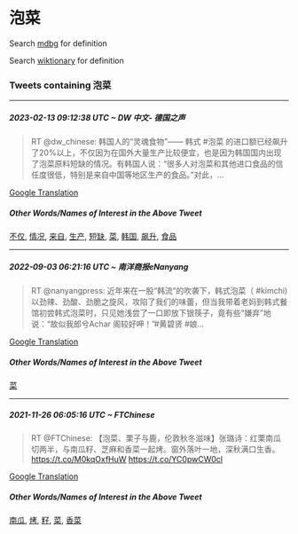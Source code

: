 # 泡菜

Search [mdbg](https://www.mdbg.net/chinese/dictionary?page=worddict&wdrst=0&wdqb=泡菜) for definition

Search [wiktionary](https://en.wiktionary.org/wiki/泡菜) for definition

### Tweets containing 泡菜

___
##### 2023-02-13 09:12:38 UTC ~ DW 中文- 德国之声
> RT @dw_chinese: 韩国人的“灵魂食物”—— 韩式 #泡菜 的进口额已经飙升了20%以上，不仅因为在国外大量生产比较便宜，也是因为韩国国内出现了泡菜原料短缺的情况。有韩国人说：“很多人对泡菜和其他进口食品的信任度很低，特别是来自中国等地区生产的食品。”对此，…

[Google Translation](https://translate.google.com/?hi=en&tab=TT&sl=zh-CN&tl=en&op=translate&text=RT+%40dw_chinese%3A+%E9%9F%A9%E5%9B%BD%E4%BA%BA%E7%9A%84%E2%80%9C%E7%81%B5%E9%AD%82%E9%A3%9F%E7%89%A9%E2%80%9D%E2%80%94%E2%80%94+%E9%9F%A9%E5%BC%8F+%23%E6%B3%A1%E8%8F%9C+%E7%9A%84%E8%BF%9B%E5%8F%A3%E9%A2%9D%E5%B7%B2%E7%BB%8F%E9%A3%99%E5%8D%87%E4%BA%8620%25%E4%BB%A5%E4%B8%8A%EF%BC%8C%E4%B8%8D%E4%BB%85%E5%9B%A0%E4%B8%BA%E5%9C%A8%E5%9B%BD%E5%A4%96%E5%A4%A7%E9%87%8F%E7%94%9F%E4%BA%A7%E6%AF%94%E8%BE%83%E4%BE%BF%E5%AE%9C%EF%BC%8C%E4%B9%9F%E6%98%AF%E5%9B%A0%E4%B8%BA%E9%9F%A9%E5%9B%BD%E5%9B%BD%E5%86%85%E5%87%BA%E7%8E%B0%E4%BA%86%E6%B3%A1%E8%8F%9C%E5%8E%9F%E6%96%99%E7%9F%AD%E7%BC%BA%E7%9A%84%E6%83%85%E5%86%B5%E3%80%82%E6%9C%89%E9%9F%A9%E5%9B%BD%E4%BA%BA%E8%AF%B4%EF%BC%9A%E2%80%9C%E5%BE%88%E5%A4%9A%E4%BA%BA%E5%AF%B9%E6%B3%A1%E8%8F%9C%E5%92%8C%E5%85%B6%E4%BB%96%E8%BF%9B%E5%8F%A3%E9%A3%9F%E5%93%81%E7%9A%84%E4%BF%A1%E4%BB%BB%E5%BA%A6%E5%BE%88%E4%BD%8E%EF%BC%8C%E7%89%B9%E5%88%AB%E6%98%AF%E6%9D%A5%E8%87%AA%E4%B8%AD%E5%9B%BD%E7%AD%89%E5%9C%B0%E5%8C%BA%E7%94%9F%E4%BA%A7%E7%9A%84%E9%A3%9F%E5%93%81%E3%80%82%E2%80%9D%E5%AF%B9%E6%AD%A4%EF%BC%8C%E2%80%A6)
##### Other Words/Names of Interest in the Above Tweet
[不仅](不仅.md), [情况](情况.md), [来自](来自.md), [生产](生产.md), [短缺](短缺.md), [菜](菜.md), [韩国](韩国.md), [飙升](飙升.md), [食品](食品.md)
___
##### 2022-09-03 06:21:16 UTC ~ 南洋商报eNanyang
> RT @nanyangpress: 近年来在一股“韩流”的吹袭下，韩式泡菜（ #kimchi)以劲辣、劲酸、劲脆之旋风，攻陷了我们的味蕾，但当我带着老妈到韩式餐馆初尝韩式泡菜时，只见她浅尝了一口即放下银筷子，竟有些“嫌弃”地说：“故似我郎兮Achar 阁较好呷！”#黄碧贤 #娘…

[Google Translation](https://translate.google.com/?hi=en&tab=TT&sl=zh-CN&tl=en&op=translate&text=RT+%40nanyangpress%3A+%E8%BF%91%E5%B9%B4%E6%9D%A5%E5%9C%A8%E4%B8%80%E8%82%A1%E2%80%9C%E9%9F%A9%E6%B5%81%E2%80%9D%E7%9A%84%E5%90%B9%E8%A2%AD%E4%B8%8B%EF%BC%8C%E9%9F%A9%E5%BC%8F%E6%B3%A1%E8%8F%9C%EF%BC%88+%23kimchi%29%E4%BB%A5%E5%8A%B2%E8%BE%A3%E3%80%81%E5%8A%B2%E9%85%B8%E3%80%81%E5%8A%B2%E8%84%86%E4%B9%8B%E6%97%8B%E9%A3%8E%EF%BC%8C%E6%94%BB%E9%99%B7%E4%BA%86%E6%88%91%E4%BB%AC%E7%9A%84%E5%91%B3%E8%95%BE%EF%BC%8C%E4%BD%86%E5%BD%93%E6%88%91%E5%B8%A6%E7%9D%80%E8%80%81%E5%A6%88%E5%88%B0%E9%9F%A9%E5%BC%8F%E9%A4%90%E9%A6%86%E5%88%9D%E5%B0%9D%E9%9F%A9%E5%BC%8F%E6%B3%A1%E8%8F%9C%E6%97%B6%EF%BC%8C%E5%8F%AA%E8%A7%81%E5%A5%B9%E6%B5%85%E5%B0%9D%E4%BA%86%E4%B8%80%E5%8F%A3%E5%8D%B3%E6%94%BE%E4%B8%8B%E9%93%B6%E7%AD%B7%E5%AD%90%EF%BC%8C%E7%AB%9F%E6%9C%89%E4%BA%9B%E2%80%9C%E5%AB%8C%E5%BC%83%E2%80%9D%E5%9C%B0%E8%AF%B4%EF%BC%9A%E2%80%9C%E6%95%85%E4%BC%BC%E6%88%91%E9%83%8E%E5%85%AEAchar+%E9%98%81%E8%BE%83%E5%A5%BD%E5%91%B7%EF%BC%81%E2%80%9D%23%E9%BB%84%E7%A2%A7%E8%B4%A4+%23%E5%A8%98%E2%80%A6)
##### Other Words/Names of Interest in the Above Tweet
[菜](菜.md)
___
##### 2021-11-26 06:05:16 UTC ~ FTChinese
> RT @FTChinese: 【泡菜、栗子与鹿，伦敦秋冬滋味】张璐诗：红栗南瓜切两半，与南瓜籽、芝麻和香菜一起烤。窗外落叶一地，深秋满口生香。https://t.co/M0kqOxfHuW https://t.co/YC0pwCW0cl

[Google Translation](https://translate.google.com/?hi=en&tab=TT&sl=zh-CN&tl=en&op=translate&text=RT+%40FTChinese%3A+%E3%80%90%E6%B3%A1%E8%8F%9C%E3%80%81%E6%A0%97%E5%AD%90%E4%B8%8E%E9%B9%BF%EF%BC%8C%E4%BC%A6%E6%95%A6%E7%A7%8B%E5%86%AC%E6%BB%8B%E5%91%B3%E3%80%91%E5%BC%A0%E7%92%90%E8%AF%97%EF%BC%9A%E7%BA%A2%E6%A0%97%E5%8D%97%E7%93%9C%E5%88%87%E4%B8%A4%E5%8D%8A%EF%BC%8C%E4%B8%8E%E5%8D%97%E7%93%9C%E7%B1%BD%E3%80%81%E8%8A%9D%E9%BA%BB%E5%92%8C%E9%A6%99%E8%8F%9C%E4%B8%80%E8%B5%B7%E7%83%A4%E3%80%82%E7%AA%97%E5%A4%96%E8%90%BD%E5%8F%B6%E4%B8%80%E5%9C%B0%EF%BC%8C%E6%B7%B1%E7%A7%8B%E6%BB%A1%E5%8F%A3%E7%94%9F%E9%A6%99%E3%80%82https%3A%2F%2Ft.co%2FM0kqOxfHuW+https%3A%2F%2Ft.co%2FYC0pwCW0cl)
##### Other Words/Names of Interest in the Above Tweet
[南瓜](南瓜.md), [烤](烤.md), [籽](籽.md), [菜](菜.md), [香菜](香菜.md)
